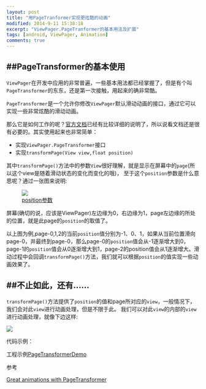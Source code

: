 ```yaml
---
layout: post
title: "用PageTranformer实现更炫酷的动画"
modified: 2014-9-11 15:38:18
excerpt: "ViewPager.PageTranformer的基本用法及扩展"
tags: [android, ViewPager, Animation]
comments: true
---
```


##PageTransformer的基本使用
-----
`ViewPager`在开发中应用的非常普遍，一些基本用法都已经掌握了，但是有个叫`PageTransformer`的东东，还是第一次接触，用起来的确非常酷。

`PageTransformer`是一个允许你修改`ViewPager`默认滑动动画的接口，通过它可以实现一些非常炫酷的滑动动画。

那么它是如何工作的呢？[官方文档](http://developer.android.com/training/animation/screen-slide.html#pagetransformer)已经有比较详细的说明了，所以说看文档还是很有必要的。其实使用起来也非常简单：

- 实现`ViewPager.PageTransformer`接口
- 实现`transformPage(View view,float position)`

其中`transformPage()`方法中的参数`View`很好理解，就是显示在屏幕中的`page`(所以这个view是随着滑动状态的变化而变化的哦)，
至于这个`position`参数是什么意思呢？通过一张图来说明:

<figure>
	<a href="http://chiemyblog.qiniudn.com/page_transformer1.png"><img src="http://chiemyblog.qiniudn.com/page_transformer1.png"></a>
	<figcaption><a href="http://chiemyblog.qiniudn.com/page_transformer1.png" title="view绘制流程">position参数</a></figcaption>
</figure>

屏幕(确切的说，应该是ViewPager)左边缘为0，右边缘为1，page左边缘的所处的位置，就是此page的`position`的取值了。

以上图为例,page-0,1,2的当前`position`值分别为-1、0、1，如果从当前位置滑向page-0，并最终到page-0，那么page-0的`position`值会从-1逐渐增大到0，page-1的`position`值会从0逐渐增大到1，page-2的position值会从1逐渐增大。滑动过程中会回调`transformPage()`方法，我们就可以根据`position`的值实现一些动画效果了。

##不止如此，还有……
-----
`transformPage()`方法提供了`position`的值和page所对应的`view`，一般情况下，我们会对此`view`进行动画处理，但是不限于此。
我们可以对此`view`的内部的`view`进行动画处理，就像下边这样:

![](https://d262ilb51hltx0.cloudfront.net/max/600/1*zD4p2a5gBqt63PQH9ZLNdQ.gif)

代码示例：

<script src="https://gist.github.com/anonymous/d93f16ea8f5639615cce.js"></script>

工程示例[PageTransformerDemo](https://github.com/chiemy/PageTransformerDemo)

参考

[Great animations with PageTransformer](https://medium.com/@BashaChris/the-android-viewpager-has-become-a-fairly-popular-component-among-android-apps-its-simple-6bca403b16d4 "Great animations with PageTransformer")